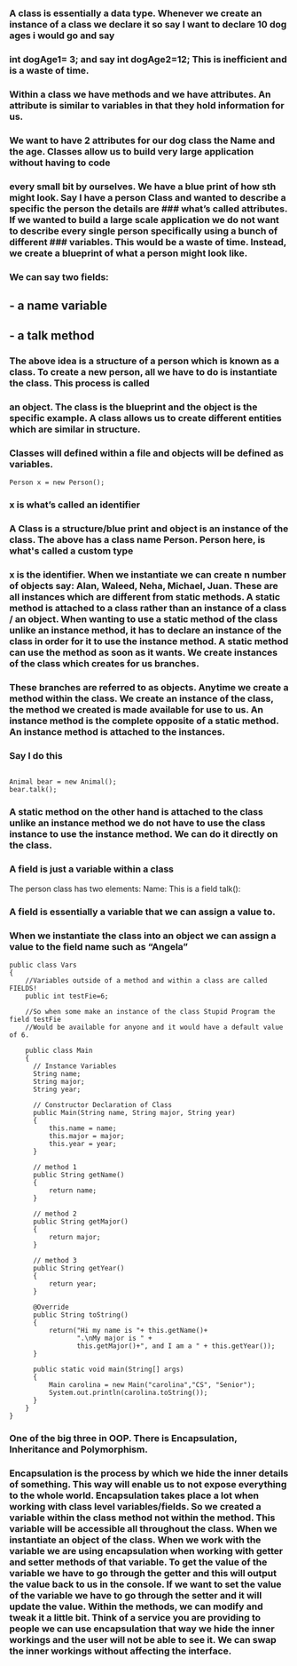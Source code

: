 ### A class is essentially a data type. Whenever we create an instance of a class we declare it so say I want to declare 10 dog ages i would go and say
### int dogAge1= 3; and say int dogAge2=12; This is inefficient and is a waste of time.
### Within a class we have methods and we have attributes. An attribute is similar to variables in that they hold information for us.
### We want to have 2 attributes for our dog class the Name and the age. Classes allow us to build very large application without having to code 
### every small bit by ourselves. We have a blue print of how sth might look. Say I have a person Class and wanted to describe a specific the person the details are  ### what’s called attributes. If we wanted to build a large scale application we do not want to describe every single person specifically using a bunch of different ### variables. This would be a waste of time. Instead, we create a blueprint of what a person might look like.
### We can say two fields:
## - a name variable
## - a talk method


### The above idea is a structure of a person which is known as a class. To create a new person, all we have to do is instantiate the class. This process is called 
### an object. The class is the blueprint and the object is the specific example. A class allows us to create different entities which are similar in structure. 
### Classes will defined within a file and objects will be defined as variables.
```
Person x = new Person();
```
### x is what’s called an identifier

### A Class is a structure/blue print and object is an instance of the class. The above has a class name Person. Person here, is what's called a custom type
### x is the identifier. When we instantiate we can create n number of objects say: Alan, Waleed, Neha, Michael, Juan. These are all instances which are different from static methods. A static method is attached to a class rather than an instance of a class / an object. When wanting to use a static method of the class unlike an instance method, it has to declare an instance of the class in order for it to use the instance method. A static method can use the method as soon as it wants. We create instances of the class which creates for us branches. 
### These branches are referred to as objects. Anytime we create a method within the class. We create an instance of the class, the method we created is made available for use to us. An instance method is the complete opposite of a static method. An instance method is attached to the instances.
### Say I do this

```

Animal bear = new Animal();
bear.talk();
```

### A static method on the other hand is attached to the class unlike an instance method we do not have to use the class instance to use the instance method. We can do it directly on the class.



### A field is just a variable within a class
The person class has two elements:
Name: This is a field 
talk(): 

### A field is essentially a variable that we can assign a value to. 
### When we instantiate the class into an object we can assign a value to the field name such as “Angela”
```
public class Vars
{
	//Variables outside of a method and within a class are called FIELDS!
	public int testFie=6;

	//So when some make an instance of the class Stupid Program the field testFie
	//Would be available for anyone and it would have a default value of 6.
	
    public class Main 
    { 
      // Instance Variables 
      String name; 
      String major; 
      String year; 

      // Constructor Declaration of Class 
      public Main(String name, String major, String year) 
      { 
          this.name = name; 
          this.major = major; 
          this.year = year; 
      } 

      // method 1 
      public String getName() 
      { 
          return name; 
      } 

      // method 2 
      public String getMajor() 
      { 
          return major; 
      } 

      // method 3 
      public String getYear() 
      { 
          return year; 
      } 

      @Override
      public String toString() 
      { 
          return("Hi my name is "+ this.getName()+ 
                 ".\nMy major is " + 
                 this.getMajor()+", and I am a " + this.getYear());
      } 
  
      public static void main(String[] args) 
      { 
          Main carolina = new Main("carolina","CS", "Senior"); 
          System.out.println(carolina.toString()); 
      }
    }
} 
```

### One of the big three in OOP. There is Encapsulation, Inheritance and Polymorphism.
### Encapsulation is the process by which we hide the inner details of something. This way will enable us to not expose everything to the whole world. Encapsulation takes place a lot when working with class level variables/fields. So we created a variable within the class method not within the method. This  variable will be  accessible all throughout the class. When we instantiate an object of the class. When we work with the variable we are using encapsulation when working with getter and setter methods of that variable. To get the value of the variable we have to go through the getter and this will output the value  back to us in the console. If we want to set the value of the variable we have to go through the setter and it will update the value. Within the methods, we can modify and tweak  it a little bit. Think of a service you are providing to people we can use encapsulation that way we hide the inner  workings and the user will not be able to see it. We can swap the inner workings without affecting the interface.
